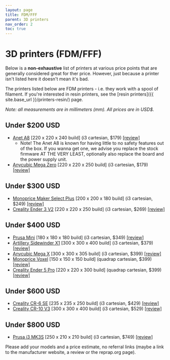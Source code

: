 ```yaml
---
layout: page
title: FDM/FFF
parent: 3D printers
nav_order: 2
toc: true
---
```


# 3D printers (FDM/FFF)


Below is a **non-exhaustive** list of printers at various price points that are generally considered great for ther price. However, just because a printer isn't listed here it doesn't mean it's bad.

The printers listed below are FDM printers - i.e. they work with a spool of filament. If you're interested in resin printers, see the [resin printers]({{ site.base_url }}/printers-resin/) page.

*Note: all measurements are in millimeters (mm). All prices are in USD$.*

## Under $200 USD
- [Anet A8](https://www.anet3d.com/product/most-popular-anet-a8-diy-fdm-3d-printer/) [220 x 220 x 240 build] (i3 cartesian, $179) [[review]](https://)
  - Note! The Anet A8 is known for having little to no safety features out of the box. If you wanna get one, we advise you replace the stock firmware AT THE VERY LEAST, optionally also replace the board and the power supply unit.
- [Anycubic Mega Zero](https://www.anycubic.com/products/mega-zero) [220 x 220 x 250 build] (i3 cartesian, $179) [[review]](https://)

## Under $300 USD
- [Monoprice Maker Select Plus](https://www.monoprice.com/product?p_id=21865) [200 x 200 x 180 build] (i3 cartesian, $249) [[review]](https://)
- [Creality Ender 3 V2](https://www.creality3dofficial.com/products/ender-3-v2-3d-printer) [220 x 220 x 250 build] (i3 cartesian, $269) [[review]](https://)

## Under $400 USD
- [Prusa Mini](https://shop.prusa3d.com/en/3d-printers/994-original-prusa-mini.html) [180 x 180 x 180 build] (i3 cartesian, $349) [[review]](https://)
- [Artillery Sidewinder X1](https://aliexpress.com/item/32887558875.html) [300 x 300 x 400 build] (i3 cartesian, $379) [[review]](https://)
- [Anycubic Mega X](https://www.anycubic.com/collections/anycubic-mega-3d-printers/products/mega-x) [300 x 300 x 305 build] (i3 cartesian, $399) [[review]](https://)
- [Monoprice Voxel](https://www.monoprice.com/product?p_id=33820) [150 x 150 x 150 build] (quadrap cartesian, $399) [[review]](https://)
- [Creality Ender 5 Pro](https://www.creality3dofficial.com/products/ender-5-pro-3d-printer) [220 x 220 x 300 build] (quadrap cartesian, $399) [[review]](https://)

## Under $600 USD
- [Creality CR-6 SE](https://www.creality3dofficial.com/products/creality-cr-6-se-3d-printer) [235 x 235 x 250 build] (i3 cartesian, $429) [[review]](https://)
- [Creality CR-10 V3](https://www.creality3dofficial.com/products/creality-cr-10-v3-3d-printer-with-genuine-e3d-direct-drive-extruder-2020-latest-version) [300 x 300 x 400 build] (i3 cartesian, $529) [[review]](https://)

## Under $800 USD
- [Prusa i3 MK3S](https://shop.prusa3d.com/en/3d-printers/180-original-prusa-i3-mk3s-kit.html) [250 x 210 x 210 build] (i3 cartesian, $749) [[review]](https://)

Please add your models and a price estimate, no referral links (maybe a link to the manufacturer website, a review or the reprap.org page).

